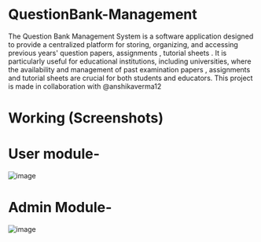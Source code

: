 # QuestionBank-Management
The Question Bank Management System is a software application designed to provide a centralized platform for storing, organizing, and accessing previous years' question papers, assignments , tutorial sheets . It is particularly useful for educational institutions, including  universities, where the availability and management of past examination papers , assignments and tutorial sheets are crucial for both students and educators.
This project is made in collaboration with @anshikaverma12
# Working (Screenshots)
# User module-
![image](https://github.com/user-attachments/assets/e77c4508-41d0-4982-beb7-204d1b662fab)

# Admin Module-
![image](https://github.com/user-attachments/assets/4ea642e7-4bab-4688-88b5-de59290832e7)

